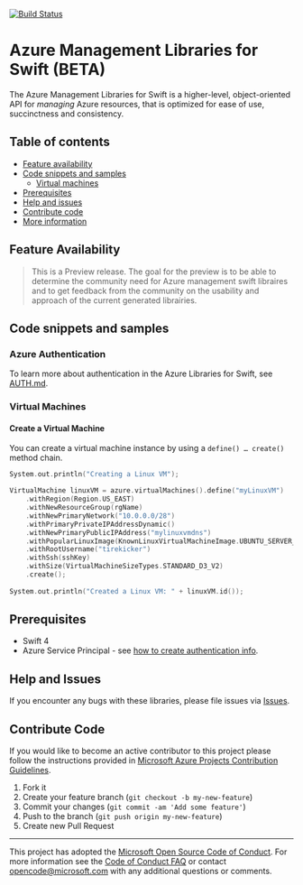[![Build Status](https://travis-ci.org/Azure/azure-libraries-for-java.svg?style=flat-square&label=build)](https://travis-ci.org/Azure/azure-libraries-for-java)

# Azure Management Libraries for Swift (BETA)


The Azure Management Libraries for Swift is a higher-level, object-oriented API for *managing* Azure resources, that is optimized for ease of use, succinctness and consistency.

## Table of contents
* [Feature availability](#feature-availability)
* [Code snippets and samples](#code-snippets-and-samples)
  * [Virtual machines](#virtual-machines)
* [Prerequisites](#prerequisites)
* [Help and issues](#help-and-issues)
* [Contribute code](#contribute-code)
* [More information](#more-information)

## Feature Availability

> This is a Preview release.  The goal for the preview is to be able to determine the community need for Azure management swift libraires and to get feedback from the community on the usability and approach of the current generated librairies. 

## Code snippets and samples

### Azure Authentication

To learn more about authentication in the Azure Libraries for Swift, see [AUTH.md](AUTH.md).

### Virtual Machines

#### Create a Virtual Machine

You can create a virtual machine instance by using a `define() … create()` method chain.

```swift
System.out.println("Creating a Linux VM");

VirtualMachine linuxVM = azure.virtualMachines().define("myLinuxVM")
	.withRegion(Region.US_EAST)
	.withNewResourceGroup(rgName)
	.withNewPrimaryNetwork("10.0.0.0/28")
	.withPrimaryPrivateIPAddressDynamic()
	.withNewPrimaryPublicIPAddress("mylinuxvmdns")
	.withPopularLinuxImage(KnownLinuxVirtualMachineImage.UBUNTU_SERVER_16_04_LTS)
	.withRootUsername("tirekicker")
	.withSsh(sshKey)
	.withSize(VirtualMachineSizeTypes.STANDARD_D3_V2)
	.create();
	
System.out.println("Created a Linux VM: " + linuxVM.id());
```

## Prerequisites

- Swift 4
- Azure Service Principal - see [how to create authentication info](./AUTH.md).

## Help and Issues

If you encounter any bugs with these libraries, please file issues via [Issues](https://github.com/Azure/azure-libraries-for-swift/issues).

## Contribute Code

If you would like to become an active contributor to this project please follow the instructions provided in [Microsoft Azure Projects Contribution Guidelines](http://azure.github.io/guidelines.html).

1. Fork it
2. Create your feature branch (`git checkout -b my-new-feature`)
3. Commit your changes (`git commit -am 'Add some feature'`)
4. Push to the branch (`git push origin my-new-feature`)
5. Create new Pull Request

---

This project has adopted the [Microsoft Open Source Code of Conduct](https://opensource.microsoft.com/codeofconduct/). For more information see the [Code of Conduct FAQ](https://opensource.microsoft.com/codeofconduct/faq/) or contact [opencode@microsoft.com](mailto:opencode@microsoft.com) with any additional questions or comments.